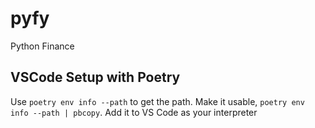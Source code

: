 # pyfy
Python Finance


## VSCode Setup with Poetry
Use `poetry env info --path` to get the path.
Make it usable, `poetry env info --path | pbcopy`.
Add it to VS Code as your interpreter
